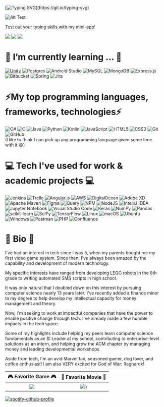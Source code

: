 [![Typing SVG](https://readme-typing-svg.demolab.com?font=Fira+Code&size=19&duration=2700&pause=600&width=500&lines=I'm+Jason.+Welcome+to+my+GitHub!;3rd+Year+CS+Student+%40+UCF;Strategic+Student+Program+@+Siemens;Vice+President+of+UCF's+ACM+Chapter;I+love+programming+%26+bad+jokes!;Why+do+Java+programmers+need+glasses%3F;Because+they+can't+C%23.;Kinda+smells+like+updog+in+here.)](https://git.io/typing-svg)

![Alt Text](https://c.tenor.com/-p-p8MvwM3AAAAAM/dog-funny.gif) 

[Test out your typing skills with my mini-app!](https://jasonsaini.github.io/Typing-Test/src/index.html)

[![](https://img.shields.io/badge/📄resume-gray?&style=for-the-badge)](https://www.dropbox.com/s/by2ke6bby975o4j/Jason%20Saini%20-%20Resume%20March%202023.pdf?dl=0)
[![](https://img.shields.io/badge/linkedin-%230077B5.svg?&style=for-the-badge&logo=linkedin&logoColor=white)](https://www.linkedin.com/in/jason-saini/)
[![](https://img.shields.io/badge/Microsoft_Outlook-0078D4?style=for-the-badge&logo=microsoft-outlook&logoColor=white)](mailto:j.saini18@knights.ucf.edu)
<br>

                                  
🌱 I’m currently learning ... 🌱  
===============================
[![Unity](https://img.shields.io/badge/unity-%23000000.svg?style=for-the-badge&logo=unity&logoColor=white)]()
![Postgres](https://img.shields.io/badge/postgres-%23316192.svg?style=for-the-badge&logo=postgresql&logoColor=white)
![Android Studio](https://img.shields.io/badge/Android%20Studio-3DDC84.svg?style=for-the-badge&logo=android-studio&logoColor=white)
![MySQL](https://img.shields.io/badge/mysql-%2300f.svg?style=for-the-badge&logo=mysql&logoColor=white)
![MongoDB](https://img.shields.io/badge/MongoDB-%234ea94b.svg?style=for-the-badge&logo=mongodb&logoColor=white)
![Express.js](https://img.shields.io/badge/express.js-%23404d59.svg?style=for-the-badge&logo=express&logoColor=%2361DAFB)
![Bitbucket](https://img.shields.io/badge/bitbucket-%230047B3.svg?style=for-the-badge&logo=bitbucket&logoColor=white)
![Spring](https://img.shields.io/badge/spring-%236DB33F.svg?style=for-the-badge&logo=spring&logoColor=white)
![Jira](https://img.shields.io/badge/jira-%230A0FFF.svg?style=for-the-badge&logo=jira&logoColor=white)

⚡My top programming languages, frameworks, technologies⚡
==================================
![C#](https://img.shields.io/badge/c%23-%23239120.svg?style=for-the-badge&logo=c-sharp&logoColor=white)
![C](https://img.shields.io/badge/c-%2300599C.svg?style=for-the-badge&logo=c&logoColor=white)
![Java](https://img.shields.io/badge/java-%23ED8B00.svg?style=for-the-badge&logo=java&logoColor=white)
![Python](https://img.shields.io/badge/python-3670A0?style=for-the-badge&logo=python&logoColor=ffdd54)
![Kotlin](https://img.shields.io/badge/kotlin-%237F52FF.svg?style=for-the-badge&logo=kotlin&logoColor=white)
![JavaScript](https://img.shields.io/badge/javascript-%23323330.svg?style=for-the-badge&logo=javascript&logoColor=%23F7DF1E)
![HTML5](https://img.shields.io/badge/html5-%23E34F26.svg?style=for-the-badge&logo=html5&logoColor=white)
![CSS3](https://img.shields.io/badge/css3-%231572B6.svg?style=for-the-badge&logo=css3&logoColor=white)
![Git](https://img.shields.io/badge/git-%23F05033.svg?style=for-the-badge&logo=git&logoColor=white)
![GitHub](https://img.shields.io/badge/github-%23121011.svg?style=for-the-badge&logo=github&logoColor=white)
<br/>
(I like to think I can pick up any programming language given some time with it :smile:)

💻 Tech I've used for work & academic projects 💻
============================================
![Jenkins](https://img.shields.io/badge/jenkins-%232C5263.svg?style=for-the-badge&logo=jenkins&logoColor=white)
![Trello](https://img.shields.io/badge/Trello-%23026AA7.svg?style=for-the-badge&logo=Trello&logoColor=white)
![Angular.js](https://img.shields.io/badge/angular.js-%23E23237.svg?style=for-the-badge&logo=angularjs&logoColor=white)
![AWS](https://img.shields.io/badge/AWS-%23FF9900.svg?style=for-the-badge&logo=amazon-aws&logoColor=white)
![DigitalOcean](https://img.shields.io/badge/DigitalOcean-%230167ff.svg?style=for-the-badge&logo=digitalOcean&logoColor=white)
![Adobe XD](https://img.shields.io/badge/Adobe%20XD-470137?style=for-the-badge&logo=Adobe%20XD&logoColor=#FF61F6)
![Apache Maven](https://img.shields.io/badge/Apache%20Maven-C71A36?style=for-the-badge&logo=Apache%20Maven&logoColor=white)
![Figma](https://img.shields.io/badge/figma-%23F24E1E.svg?style=for-the-badge&logo=figma&logoColor=white)
![jQuery](https://img.shields.io/badge/jquery-%230769AD.svg?style=for-the-badge&logo=jquery&logoColor=white)
![NPM](https://img.shields.io/badge/NPM-%23000000.svg?style=for-the-badge&logo=npm&logoColor=white)
![NodeJS](https://img.shields.io/badge/node.js-6DA55F?style=for-the-badge&logo=node.js&logoColor=white)
![IntelliJ IDEA](https://img.shields.io/badge/IntelliJIDEA-000000.svg?style=for-the-badge&logo=intellij-idea&logoColor=white)
![Jupyter Notebook](https://img.shields.io/badge/jupyter-%23FA0F00.svg?style=for-the-badge&logo=jupyter&logoColor=white)
![Visual Studio Code](https://img.shields.io/badge/Visual%20Studio%20Code-0078d7.svg?style=for-the-badge&logo=visual-studio-code&logoColor=white)
![Keras](https://img.shields.io/badge/Keras-%23D00000.svg?style=for-the-badge&logo=Keras&logoColor=white)
![NumPy](https://img.shields.io/badge/numpy-%23013243.svg?style=for-the-badge&logo=numpy&logoColor=white)
![Pandas](https://img.shields.io/badge/pandas-%23150458.svg?style=for-the-badge&logo=pandas&logoColor=white)
![scikit-learn](https://img.shields.io/badge/scikit--learn-%23F7931E.svg?style=for-the-badge&logo=scikit-learn&logoColor=white)
![SciPy](https://img.shields.io/badge/SciPy-%230C55A5.svg?style=for-the-badge&logo=scipy&logoColor=%white)
![TensorFlow](https://img.shields.io/badge/TensorFlow-%23FF6F00.svg?style=for-the-badge&logo=TensorFlow&logoColor=white)
![Linux](https://img.shields.io/badge/Linux-FCC624?style=for-the-badge&logo=linux&logoColor=black)
![macOS](https://img.shields.io/badge/mac%20os-000000?style=for-the-badge&logo=macos&logoColor=F0F0F0)
![Ubuntu](https://img.shields.io/badge/Ubuntu-E95420?style=for-the-badge&logo=ubuntu&logoColor=white)
![Windows](https://img.shields.io/badge/Windows-0078D6?style=for-the-badge&logo=windows&logoColor=white)
![Postman](https://img.shields.io/badge/Postman-FF6C37?style=for-the-badge&logo=postman&logoColor=white)
![PHP](https://img.shields.io/badge/php-%23777BB4.svg?style=for-the-badge&logo=php&logoColor=white)
![Confluence](https://img.shields.io/badge/confluence-%23172BF4.svg?style=for-the-badge&logo=confluence&logoColor=white)

:rocket: Bio :rocket:
======================
I've had an interest in tech since I was 5, when my parents bought me my first video game system. 
Since then, I've always been amazed by the capability and development of modern technology. 

My specific interests have ranged from developing LEGO robots in the 8th grade to writing automated SMS scripts in high school. 

It was only natural that I doubled down on this interest by pursuing computer science nearly 13 years later. 
I've recently added a finance minor to my degree to help develop my intellectual capacity for money management and theory.

Now, I'm seeking to work at impactful companies that have the power to enable positive change through tech. I've already made a few humble impacts in the tech space. 

Some of my highlights include helping my peers learn computer science fundamentals as an SI Leader at my school, contributing to enterprise-level solutions as an intern, and helping grow the ACM chapter by managing money and leading developmental workshops.

Aside from tech, I'm an avid Marvel fan, seasoned gamer, dog lover, and coffee enthusiast! I am also VERY excited for God of War: Ragnarok!



🎮 Favorite Game 🎮            | 🎥 Favorite Movie 🎥
:-------------------------:|:-------------------------:
![](https://media1.giphy.com/media/G5lFWxoTzfSzZPxo6Y/giphy-downsized-large.gif) |  ![](https://akm-img-a-in.tosshub.com/sites/dailyo//resources/202306/logo-animated010623010832.gif))


[![spotify-github-profile](https://spotify-github-profile.vercel.app/api/view?uid=a29yisdziw39oqmni223yjvgc&cover_image=true&theme=natemoo-re&show_offline=false&background_color=121212&interchange=false&bar_color=53b14f&bar_color_cover=false)](https://open.spotify.com/playlist/2MQwtW0Ldbs8g7ZoXLoPjl)
